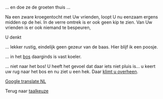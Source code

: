 ... en doe ze de groeten thuis ...

Na een zware kroegentocht met Uw vrienden, loopt U nu eenzaam ergens midden op de hei.
In de verre omtrek is er ook geen kip te zien. Van Uw vrienden is er ook niemand te bespeuren,

U denkt

... lekker rustig, eindelijk geen gezeur van de baas. Hier blijf ik een poosje.

... in het [bos](bos/donker-bos.md) daarginds is vast koeler.

... niet naar het bos! U heeft het gevoel dat daar iets niet pluis is... 
    u keert uw rug naar het bos en nu ziet u een hek. Daar [klimt u overheen](over-het-hek/hek.md).


[Google translate NL](https://translate.google.com/#nl/en/)

Terug naar [taalkeuze](../language.md)
